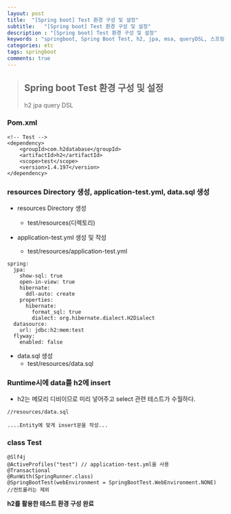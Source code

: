 ```yaml
---
layout: post
title:  "[Spring boot] Test 환경 구성 및 설정"
subtitle:   "[Spring boot] Test 환경 구성 및 설정"
description : "[Spring boot] Test 환경 구성 및 설정"
keywords : "springboot, Spring Boot Test, h2, jpa, msa, queryDSL, 스프링테스트"
categories: etc
tags: springboot
comments: true
---
```



> ## Spring boot Test 환경 구성 및 설정
> h2
> jpa
> query DSL  

### Pom.xml

```
<!-- Test -->
<dependency>
	<groupId>com.h2database</groupId>
	<artifactId>h2</artifactId>
	<scope>test</scope>
	<version>1.4.197</version>
</dependency>
```

### resources Directory 생성, application-test.yml, data.sql 생성

- resources Directory 생성
	- test/resources(디렉토리)

- application-test.yml 생성 및 작성
	- test/resources/application-test.yml

```
spring:
  jpa:
    show-sql: true
    open-in-view: true
    hibernate:
      ddl-auto: create
    properties:
      hibernate:
        format_sql: true
        dialect: org.hibernate.dialect.H2Dialect
  datasource:
    url: jdbc:h2:mem:test
  flyway:
    enabled: false
```

- data.sql 생성
	- test/resources/data.sql

### Runtime시에 data를 h2에 insert
- h2는 메모리 디비이므로 미리 넣어주고 select 관련 테스트가 수월하다.

```
//resources/data.sql

....Entity에 맞게 insert문을 작성...
```

### class Test

```
@Slf4j
@ActiveProfiles("test") // application-test.yml을 사용
@Transactional
@RunWith(SpringRunner.class)
@SpringBootTest(webEnvironment = SpringBootTest.WebEnvironment.NONE) //컨트롤러는 제외
```

**h2를 활용한 테스트 환경 구성 완료**
